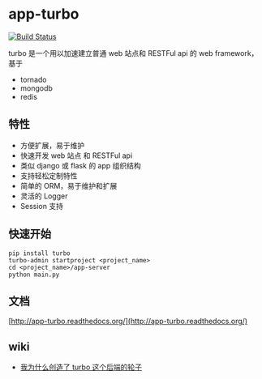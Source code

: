 app-turbo
=========

[![Build Status](https://travis-ci.org/wecatch/app-turbo.svg?branch=master)](https://travis-ci.org/wecatch/app-turbo)


turbo 是一个用以加速建立普通 web 站点和 RESTFul api 的 web framework，基于

- tornado
- mongodb
- redis


## 特性

- 方便扩展，易于维护
- 快速开发 web 站点 和 RESTFul api
- 类似 django 或 flask 的 app 组织结构
- 支持轻松定制特性
- 简单的 ORM，易于维护和扩展
- 灵活的 Logger
- Session 支持


## 快速开始

```
pip install turbo
turbo-admin startproject <project_name>
cd <project_name>/app-server
python main.py
```

## 文档


[http://app-turbo.readthedocs.org/](http://app-turbo.readthedocs.org/)

## wiki

- [我为什么创造了 turbo 这个后端的轮子](http://sanyuesha.com/2016/07/23/why-did-i-make-turbo/)
